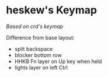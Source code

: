 # heskew's Keymap

*Based on crd's keymap*

Difference from base layout: 
 * split backspace
 * blocker bottom row
 * HHKB Fn layer on Up key when held
 * lights layer on left Ctrl
